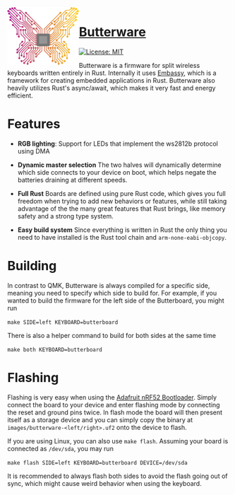 <img align="left" alt="" src=".github/logo.png" height="130" />

# [Butterware](https://github.com/ve5li/butterware)

[![License: MIT](https://img.shields.io/badge/License-MIT-green.svg)](https://opensource.org/licenses/MIT)

Butterware is a firmware for split wireless keyboards written entirely in Rust. Internally it uses [Embassy](https://github.com/embassy-rs/embassy), which is a framework for creating embedded applications in Rust. Butterware also heavily utilizes Rust's async/await, which makes it very fast and energy efficient.

# Features
- **RGB lighting**: Support for LEDs that implement the ws2812b protocol using DMA

- **Dynamic master selection** The two halves will dynamically determine which side connects to your device on boot, which helps negate the batteries draining at different speeds.

- **Full Rust** Boards are defined using pure Rust code, which gives you full freedom when trying to add new behaviors or features, while still taking advantage of the the many great features that Rust brings, like memory safety and a strong type system.

- **Easy build system** Since everything is written in Rust the only thing you need to have installed is the Rust tool chain and `arm-none-eabi-objcopy`.

# Building

In contrast to QMK, Butterware is always compiled for a specific side, meaning you need to specify which side to build for. For example, if you wanted to build the firmware for the left side of the Butterboard, you might run

`make SIDE=left KEYBOARD=butterboard`

There is also a helper command to build for both sides at the same time

`make both KEYBOARD=butterboard`

# Flashing

Flashing is very easy when using the [Adafruit nRF52 Bootloader](https://github.com/adafruit/Adafruit_nRF52_Bootloader). Simply connect the board to your device and enter flashing mode by connecting the reset and ground pins twice.
In flash mode the board will then present itself as a storage device and you can simply copy the binary at `images/butterware-<left/right>.uf2` onto the device to flash.


If you are using Linux, you can also use `make flash`. Assuming your board is connected as `/dev/sda`, you may run

`make flash SIDE=left KEYBOARD=butterboard DEVICE=/dev/sda`

It is recommended to always flash both sides to avoid the flash going out of sync, which might cause weird behavior when using the keyboard.
